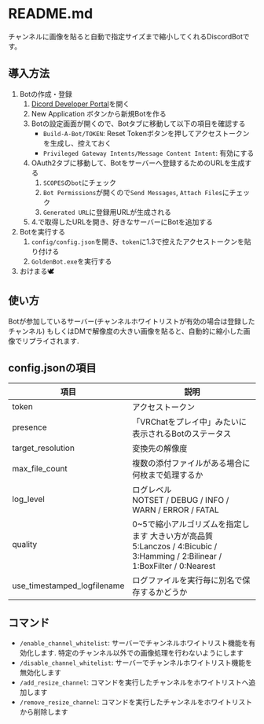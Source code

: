 # README.md

チャンネルに画像を貼ると自動で指定サイズまで縮小してくれるDiscordBotです。

## 導入方法

1. Botの作成・登録
   1. [Dicord Developer Portal](https://discord.com/developers/applications)を開く
   2. New Application ボタンから新規Botを作る
   3. Botの設定画面が開くので、Botタブに移動して以下の項目を確認する
      - `Build-A-Bot/TOKEN`: Reset Tokenボタンを押してアクセストークンを生成し、控えておく
      - `Privileged Gateway Intents/Message Content Intent`: 有効にする
   4. OAuth2タブに移動して、Botをサーバーへ登録するためのURLを生成する
      1. `SCOPES`の`bot`にチェック
      2. `Bot Permissions`が開くので`Send Messages`, `Attach Files`にチェック
      3. `Generated URL`に登録用URLが生成される
   5. 4.で取得したURLを開き、好きなサーバーにBotを追加する
2. Botを実行する
   1. `config/config.json`を開き、`token`に1.3で控えたアクセストークンを貼り付ける
   2. `GoldenBot.exe`を実行する
3. おけまる🕊️

## 使い方

Botが参加しているサーバー(チャンネルホワイトリストが有効の場合は登録したチャンネル)
もしくはDMで解像度の大きい画像を貼ると、自動的に縮小した画像でリプライされます.

## config.jsonの項目

| 項目                        | 説明                                                                                                                            |
| --------------------------- | ------------------------------------------------------------------------------------------------------------------------------- |
| token                       | アクセストークン                                                                                                                |
| presence                    | 「VRChatをプレイ中」みたいに表示されるBotのステータス                                                                           |
| target_resolution           | 変換先の解像度                                                                                                                  |
| max_file_count              | 複数の添付ファイルがある場合に何枚まで処理するか                                                                                |
| log_level                   | ログレベル</br>NOTSET / DEBUG / INFO / WARN / ERROR / FATAL                                                                     |
| quality                     | 0~5で縮小アルゴリズムを指定します 大きい方が高品質</br>5:Lanczos / 4:Bicubic / 3:Hamming / 2:Bilinear / 1:BoxFilter / 0:Nearest |
| use_timestamped_logfilename | ログファイルを実行毎に別名で保存するかどうか                                                                                    |

## コマンド

- `/enable_channel_whitelist`: サーバーでチャンネルホワイトリスト機能を有効化します. 特定のチャンネル以外での画像処理を行わないようにします
- `/disable_channel_whitelist`: サーバーでチャンネルホワイトリスト機能を無効化します
- `/add_resize_channel`: コマンドを実行したチャンネルをホワイトリストへ追加します
- `/remove_resize_channel`: コマンドを実行したチャンネルをホワイトリストから削除します
